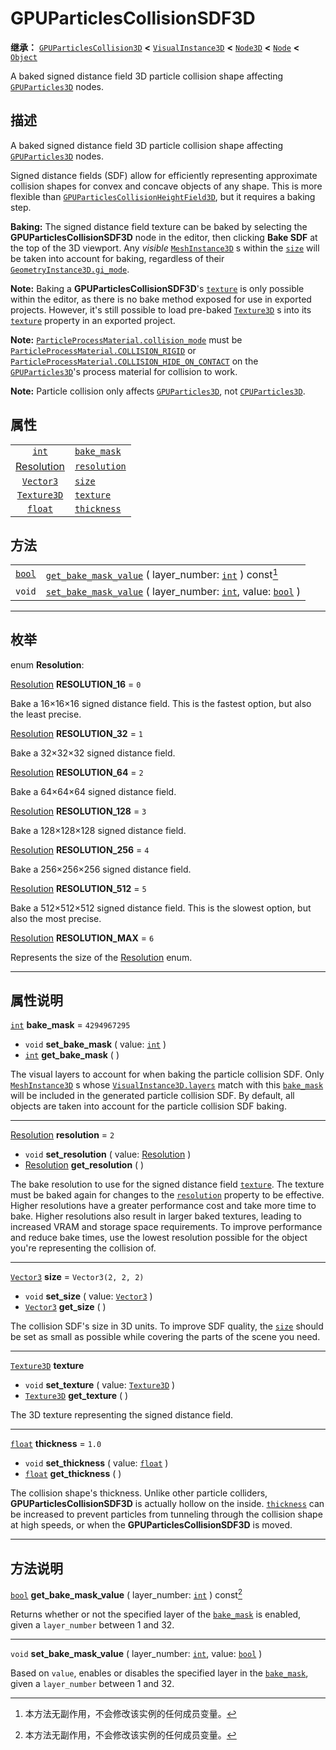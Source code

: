 <!-- ⚠ 请勿编辑本文件 ⚠ -->
<!-- 本文档使用脚本从 WeDot 引擎源码仓库生成。 -->
<!-- 生成脚本：https://github.com/WeDot-Engine/WeDot/tree/4.3/doc/tools/make_md.py； -->
<!-- 原文件：https://github.com/WeDot-Engine/WeDot/tree/4.3/doc/classes/GPUParticlesCollisionSDF3D.xml。 -->

<div id="_class_gpuparticlescollisionsdf3d"></div>

# GPUParticlesCollisionSDF3D

**继承：** [`GPUParticlesCollision3D`](class_gpuparticlescollision3d.md) **<** [`VisualInstance3D`](class_visualinstance3d.md) **<** [`Node3D`](class_node3d.md) **<** [`Node`](class_node.md) **<** [`Object`](class_object.md)

A baked signed distance field 3D particle collision shape affecting [`GPUParticles3D`](class_gpuparticles3d.md) nodes.

## 描述

A baked signed distance field 3D particle collision shape affecting [`GPUParticles3D`](class_gpuparticles3d.md) nodes.

Signed distance fields (SDF) allow for efficiently representing approximate collision shapes for convex and concave objects of any shape. This is more flexible than [`GPUParticlesCollisionHeightField3D`](class_gpuparticlescollisionheightfield3d.md), but it requires a baking step.

 **Baking:** The signed distance field texture can be baked by selecting the **GPUParticlesCollisionSDF3D** node in the editor, then clicking **Bake SDF** at the top of the 3D viewport. Any *visible* [`MeshInstance3D`](class_meshinstance3d.md) s within the [`size`](class_gpuparticlescollisionsdf3d.md#class_gpuparticlescollisionsdf3d_property_size) will be taken into account for baking, regardless of their [`GeometryInstance3D.gi_mode`](class_geometryinstance3d.md#class_geometryinstance3d_property_gi_mode).

 **Note:** Baking a **GPUParticlesCollisionSDF3D**'s [`texture`](class_gpuparticlescollisionsdf3d.md#class_gpuparticlescollisionsdf3d_property_texture) is only possible within the editor, as there is no bake method exposed for use in exported projects. However, it's still possible to load pre-baked [`Texture3D`](class_texture3d.md) s into its [`texture`](class_gpuparticlescollisionsdf3d.md#class_gpuparticlescollisionsdf3d_property_texture) property in an exported project.

 **Note:** [`ParticleProcessMaterial.collision_mode`](class_particleprocessmaterial.md#class_particleprocessmaterial_property_collision_mode) must be [`ParticleProcessMaterial.COLLISION_RIGID`](class_particleprocessmaterial.md#class_particleprocessmaterial_constant_collision_rigid) or [`ParticleProcessMaterial.COLLISION_HIDE_ON_CONTACT`](class_particleprocessmaterial.md#class_particleprocessmaterial_constant_collision_hide_on_contact) on the [`GPUParticles3D`](class_gpuparticles3d.md)'s process material for collision to work.

 **Note:** Particle collision only affects [`GPUParticles3D`](class_gpuparticles3d.md), not [`CPUParticles3D`](class_cpuparticles3d.md).

## 属性

|||
|:-:|:--|
| [`int`](class_int.md)                                     | [`bake_mask`](class_gpuparticlescollisionsdf3d.md#class_gpuparticlescollisionsdf3d_property_bake_mask)   | ``4294967295``       |
| [Resolution](#enum_gpuparticlescollisionsdf3d_resolution) | [`resolution`](class_gpuparticlescollisionsdf3d.md#class_gpuparticlescollisionsdf3d_property_resolution) | ``2``                |
| [`Vector3`](class_vector3.md)                             | [`size`](class_gpuparticlescollisionsdf3d.md#class_gpuparticlescollisionsdf3d_property_size)             | ``Vector3(2, 2, 2)`` |
| [`Texture3D`](class_texture3d.md)                         | [`texture`](class_gpuparticlescollisionsdf3d.md#class_gpuparticlescollisionsdf3d_property_texture)       |                      |
| [`float`](class_float.md)                                 | [`thickness`](class_gpuparticlescollisionsdf3d.md#class_gpuparticlescollisionsdf3d_property_thickness)   | ``1.0``              |

## 方法

|||
|:-:|:--|
| [`bool`](class_bool.md) | [`get_bake_mask_value`](class_gpuparticlescollisionsdf3d.md#class_gpuparticlescollisionsdf3d_method_get_bake_mask_value) ( layer_number: [`int`](class_int.md) ) const[^const]                   |
| `void`                  | [`set_bake_mask_value`](class_gpuparticlescollisionsdf3d.md#class_gpuparticlescollisionsdf3d_method_set_bake_mask_value) ( layer_number: [`int`](class_int.md), value: [`bool`](class_bool.md) ) |

<!-- rst-class:: classref-section-separator -->

---

## 枚举

<div id="_class_enum_gpuparticlescollisionsdf3d_resolution"></div>

enum **Resolution**: <div id="enum_gpuparticlescollisionsdf3d_resolution"></div>

<div id="_class_gpuparticlescollisionsdf3d_constant_resolution_16"></div>

[Resolution](#enum_gpuparticlescollisionsdf3d_resolution) **RESOLUTION_16** = ``0``

Bake a 16×16×16 signed distance field. This is the fastest option, but also the least precise.

<div id="_class_gpuparticlescollisionsdf3d_constant_resolution_32"></div>

[Resolution](#enum_gpuparticlescollisionsdf3d_resolution) **RESOLUTION_32** = ``1``

Bake a 32×32×32 signed distance field.

<div id="_class_gpuparticlescollisionsdf3d_constant_resolution_64"></div>

[Resolution](#enum_gpuparticlescollisionsdf3d_resolution) **RESOLUTION_64** = ``2``

Bake a 64×64×64 signed distance field.

<div id="_class_gpuparticlescollisionsdf3d_constant_resolution_128"></div>

[Resolution](#enum_gpuparticlescollisionsdf3d_resolution) **RESOLUTION_128** = ``3``

Bake a 128×128×128 signed distance field.

<div id="_class_gpuparticlescollisionsdf3d_constant_resolution_256"></div>

[Resolution](#enum_gpuparticlescollisionsdf3d_resolution) **RESOLUTION_256** = ``4``

Bake a 256×256×256 signed distance field.

<div id="_class_gpuparticlescollisionsdf3d_constant_resolution_512"></div>

[Resolution](#enum_gpuparticlescollisionsdf3d_resolution) **RESOLUTION_512** = ``5``

Bake a 512×512×512 signed distance field. This is the slowest option, but also the most precise.

<div id="_class_gpuparticlescollisionsdf3d_constant_resolution_max"></div>

[Resolution](#enum_gpuparticlescollisionsdf3d_resolution) **RESOLUTION_MAX** = ``6``

Represents the size of the [Resolution](#enum_gpuparticlescollisionsdf3d_resolution) enum.

<!-- rst-class:: classref-section-separator -->

---

## 属性说明

<div id="_class_gpuparticlescollisionsdf3d_property_bake_mask"></div>

[`int`](class_int.md) **bake_mask** = ``4294967295`` <div id="class_gpuparticlescollisionsdf3d_property_bake_mask"></div>

- `void` **set_bake_mask** ( value: [`int`](class_int.md) )
- [`int`](class_int.md) **get_bake_mask** ( )

The visual layers to account for when baking the particle collision SDF. Only [`MeshInstance3D`](class_meshinstance3d.md) s whose [`VisualInstance3D.layers`](class_visualinstance3d.md#class_visualinstance3d_property_layers) match with this [`bake_mask`](class_gpuparticlescollisionsdf3d.md#class_gpuparticlescollisionsdf3d_property_bake_mask) will be included in the generated particle collision SDF. By default, all objects are taken into account for the particle collision SDF baking.

<!-- rst-class:: classref-item-separator -->

---

<div id="_class_gpuparticlescollisionsdf3d_property_resolution"></div>

[Resolution](#enum_gpuparticlescollisionsdf3d_resolution) **resolution** = ``2`` <div id="class_gpuparticlescollisionsdf3d_property_resolution"></div>

- `void` **set_resolution** ( value: [Resolution](#enum_gpuparticlescollisionsdf3d_resolution) )
- [Resolution](#enum_gpuparticlescollisionsdf3d_resolution) **get_resolution** ( )

The bake resolution to use for the signed distance field [`texture`](class_gpuparticlescollisionsdf3d.md#class_gpuparticlescollisionsdf3d_property_texture). The texture must be baked again for changes to the [`resolution`](class_gpuparticlescollisionsdf3d.md#class_gpuparticlescollisionsdf3d_property_resolution) property to be effective. Higher resolutions have a greater performance cost and take more time to bake. Higher resolutions also result in larger baked textures, leading to increased VRAM and storage space requirements. To improve performance and reduce bake times, use the lowest resolution possible for the object you're representing the collision of.

<!-- rst-class:: classref-item-separator -->

---

<div id="_class_gpuparticlescollisionsdf3d_property_size"></div>

[`Vector3`](class_vector3.md) **size** = ``Vector3(2, 2, 2)`` <div id="class_gpuparticlescollisionsdf3d_property_size"></div>

- `void` **set_size** ( value: [`Vector3`](class_vector3.md) )
- [`Vector3`](class_vector3.md) **get_size** ( )

The collision SDF's size in 3D units. To improve SDF quality, the [`size`](class_gpuparticlescollisionsdf3d.md#class_gpuparticlescollisionsdf3d_property_size) should be set as small as possible while covering the parts of the scene you need.

<!-- rst-class:: classref-item-separator -->

---

<div id="_class_gpuparticlescollisionsdf3d_property_texture"></div>

[`Texture3D`](class_texture3d.md) **texture** <div id="class_gpuparticlescollisionsdf3d_property_texture"></div>

- `void` **set_texture** ( value: [`Texture3D`](class_texture3d.md) )
- [`Texture3D`](class_texture3d.md) **get_texture** ( )

The 3D texture representing the signed distance field.

<!-- rst-class:: classref-item-separator -->

---

<div id="_class_gpuparticlescollisionsdf3d_property_thickness"></div>

[`float`](class_float.md) **thickness** = ``1.0`` <div id="class_gpuparticlescollisionsdf3d_property_thickness"></div>

- `void` **set_thickness** ( value: [`float`](class_float.md) )
- [`float`](class_float.md) **get_thickness** ( )

The collision shape's thickness. Unlike other particle colliders, **GPUParticlesCollisionSDF3D** is actually hollow on the inside. [`thickness`](class_gpuparticlescollisionsdf3d.md#class_gpuparticlescollisionsdf3d_property_thickness) can be increased to prevent particles from tunneling through the collision shape at high speeds, or when the **GPUParticlesCollisionSDF3D** is moved.

<!-- rst-class:: classref-section-separator -->

---

## 方法说明

<div id="_class_gpuparticlescollisionsdf3d_method_get_bake_mask_value"></div>

[`bool`](class_bool.md) **get_bake_mask_value** ( layer_number: [`int`](class_int.md) ) const[^const]<div id="class_gpuparticlescollisionsdf3d_method_get_bake_mask_value"></div>

Returns whether or not the specified layer of the [`bake_mask`](class_gpuparticlescollisionsdf3d.md#class_gpuparticlescollisionsdf3d_property_bake_mask) is enabled, given a `layer_number` between 1 and 32.

<!-- rst-class:: classref-item-separator -->

---

<div id="_class_gpuparticlescollisionsdf3d_method_set_bake_mask_value"></div>

`void` **set_bake_mask_value** ( layer_number: [`int`](class_int.md), value: [`bool`](class_bool.md) )<div id="class_gpuparticlescollisionsdf3d_method_set_bake_mask_value"></div>

Based on `value`, enables or disables the specified layer in the [`bake_mask`](class_gpuparticlescollisionsdf3d.md#class_gpuparticlescollisionsdf3d_property_bake_mask), given a `layer_number` between 1 and 32.

[^virtual]: 本方法通常需要用户覆盖才能生效。
[^const]: 本方法无副作用，不会修改该实例的任何成员变量。
[^vararg]: 本方法除了能接受在此处描述的参数外，还能够继续接受任意数量的参数。
[^constructor]: 本方法用于构造某个类型。
[^static]: 调用本方法无需实例，可直接使用类名进行调用。
[^operator]: 本方法描述的是使用本类型作为左操作数的有效运算符。
[^bitfield]: 这个值是由下列位标志构成位掩码的整数。
[^void]: 无返回值。
